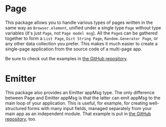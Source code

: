 # Page

This package allows you to handle various types of pages written in the same way as `Browser.element`, unified under a single type `Page` without type variables (it's just `Page`, not `Page model msg`). All the `Page`s can be gathered together to form a `List Page`, `Dict String Page`, `Random.Generator Page`, or any other data collection you prefer. This makes it much easier to create a single-page application from the source code of a multi-page app.

Be sure to check out the examples in [the GitHub repository](https://github.com/kudzu-forest/elm-page).


# Emitter

This package also provides an Emitter appMsg type. The only difference between Page and Emitter appMsg is that the latter can emit appMsg to the main loop of your application. This is useful, for example, for creating well-structured forms with many input fields, managed separately from your main app as an independent module. That example is put in [the GitHub repository](https://github.com/kudzu-forest/elm-page), too.
